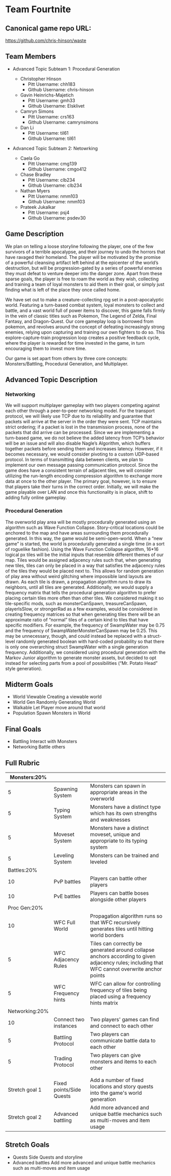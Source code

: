 # Team Fourtnite

## Canonical game repo URL:

https://github.com/chris-hinson/waste

## Team Members
* Advanced Topic Subteam 1: Procedural Generation

	* Christopher Hinson
		* Pitt Username: chh183
		* Github Username: chris-hinson
	* Gavin Heinrichs-Majetich
		* Pitt Username: gmh33
		* Github Username: Elsklivet
	* Camryn Simons
		* Pitt Username: crs163
		* Github Username: camrynsimons
	* Dan Li
		* Pitt Username: til61
		* Github Username: til61

* Advanced Topic Subteam 2: Netowrking

	* Caela Go
		* Pitt Username: cmg139
		* Github Username: cmgo412
	* Chase Bradley
		* Pitt Username: clb234
		* Github Username: clb234
	* Nathan Myers
		* Pitt Username: nmm103
		* Github Username: nmm103
	* Prateek Jukalkar
		* Pitt Username: psj4
		* Github Username: psdev30

## Game Description

We plan on telling a loose storyline following the player, one of the few survivors of a terrible apocalypse, and their journey to undo the horrors that have ravaged their homeland.  The player will be motivated by the promise of a powerful cleansing artifact left behind at the epicenter of the world’s destruction, but will be progression-gated by a series of powerful enemies they must defeat to venture deeper into the danger zone.  Apart from these sparse goals, the player is free to roam the world as they wish, collecting and training a team of loyal monsters to aid them in their goal, or simply just finding what is left of the place they once called home.

We have set out to make a creature-collecting rpg set in a post-apocalyptic world. Featuring a turn-based combat system, loyal monsters to collect and battle, and a vast world full of power items to discover, this game falls firmly in the vein of classic titles such as Pokemon, The Legend of Zelda, Final Fantasy, and Dragon-Quest.  Our core gameplay loop is borrowed from pokemon, and revolves around the concept of defeating increasingly strong enemies, relying upon capturing and training our own fighters to do so. This explore-capture-train progression loop creates a positive feedback cycle, where the player is rewarded for time invested in the game, in turn encouraging them to invest more time. 

Our game is set apart from others by three core concepts: Monsters/Battling, Procedural Generation, and Multiplayer.


## Advanced Topic Description

### Networking

We will support multiplayer gameplay with two players competing against each other through a peer-to-peer networking model. For the transport protocol, we will likely use TCP due to its reliability and guarantee that packets will arrive at the server in the order they were sent. TCP maintains strict ordering; if a packet is lost in the transmission process, none of the packets that did arrive can be processed. Since we are implementing a turn-based game, we do not believe the added latency from TCP’s behavior will be an issue and will also disable Nagle’s Algorithm, which buffers together packets before sending them and increases latency. However, if it becomes necessary, we would consider pivoting to a custom UDP-based protocol. In terms of transmitting data between clients, we plan to implement our own message passing communication protocol. Since the game does have a consistent terrain of adjacent tiles, we will consider utilizing the run-length encoding compression algorithm to exchange more data at once to the other player. The primary goal, however, is to ensure that players take their turns in the correct order. Initially, we will make the game playable over LAN and once this functionality is in place, shift to adding fully online gameplay. 

    
### Procedural Generation

The overworld play area will be mostly procedurally generated using an algorithm such as Wave Function Collapse. Story-critical locations could be anchored to the map and have areas surrounding them procedurally generated. In this way, the game would be semi-open-world. When a “new game” is started, the world is procedurally generated a single time (in a sort of roguelike fashion). Using the Wave Function Collapse algorithm, 16*16 logical px tiles will be the initial inputs that resemble different themes of our map. Tiles would be assigned adjacency rules such that, when generating new tiles, tiles can only be placed in a way that satisfies the adjacency rules of the tiles they would be placed next to. This allows for random generation of play area without weird glitching where impossible land layouts are drawn. As each tile is drawn, a propagation algorithm runs to draw its neighbors, until all tiles are generated. Additionally, we would supply a frequency matrix that tells the procedural generation algorithm to prefer placing certain tiles more often than other tiles. We considered making it so tile-specific mods, such as monsterCanSpawn, treasureCanSpawn, playerIsSlow, or strongerRad as a few examples, would be considered in creating frequency matrices so that when generating tiles there will be an approximate ratio of “normal” tiles of a certain kind to tiles that have specific modifiers. For example, the frequency of SwampWater may be 0.75 and the frequency of SwampWaterMonsterCanSpawn may be 0.25. This may be unnecessary, though, and could instead be replaced with a struct-level randomly generated boolean with hard-coded probability so that there is only one overarching struct SwampWater with a single generation frequency. Additionally, we considered using procedural generation with the Markov Junior algorithm to generate monster assets, but decided to opt instead for selecting parts from a pool of possibilities (“Mr. Potato Head” style generation).

## Midterm Goals

* World Viewable	Creating a viewable world
* World Gen			Randomly Generating World
* Walkable			Let Player move around that world
* Population		Spawn Monsters in World

## Final Goals

* Battling	Interact with Monsters
* Networking	Battle others

## Full Rubric
| Monsters:20%   |                          |                                                                                                                                                |
| -------------- | ------------------------ | ---------------------------------------------------------------------------------------------------------------------------------------------- |
| 5              | Spawning System          | Monsters can spawn in appropriate areas in the overworld                                                                                       |
| 5              | Typing System            | Monsters have a distinct type which has its own strengths and weaknesses                                                                       |
| 5              | Moveset System           | Monsters have a distinct moveset, unique and appropriate to its typing system                                                                  |
| 5              | Leveling System          | Monsters can be trained and leveled                                                                                                            |
| Battles:20%    |                          |                                                                                                                                                |
| 10             | PvP battles              | Players can battle other players                                                                                                               |
| 10             | PvE battles              | Players can battle boses alongside other players                                                                                               |
| Proc Gen:20%   |                          |                                                                                                                                                |
| 10             | WFC Full World           | Propagation algorithm runs so that WFC recursively generates tiles until hitting world borders                                                 |
| 5              | WFC Adjacency Rules      | Tiles can correctly be generated around collapse anchors according to given adjacency rules; including that WFC cannot overwrite anchor points |
| 5              | WFC Frequency hints      | WFC can allow for controlling frequency of tiles being placed using a frequency hints matrix                                                   |
| Networking:20% |                          |                                                                                                                                                |
| 10             | Connect two instances    | Two players' games can find and connect to each other                                                                                          |
| 5              | Battling Protocol        | Two players can communicate battle data to each other                                                                                          |
| 5              | Trading Protocol         | Two players can give monsters and items to each other                                                                                          |
|                |                          |                                                                                                                                                |
|                |                          |                                                                                                                                                |
| Stretch goal 1 | Fixed points/Side Quests | Add a number of fixed locations and story quests into the game's world generation                                                              |
| Stretch goal 2 | Advanced battling        | Add more advanced and unique battle mechanics such as multi-moves and item usage                                                               |

## Stretch Goals

* Quests			Side Quests and storyline
* Advanced battles	Add more advanced and unique battle mechanics such as multi-moves and item usage
